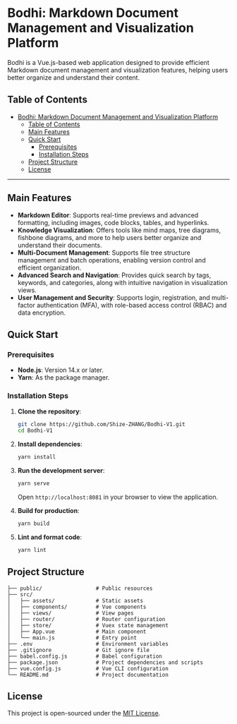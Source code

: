 # Bodhi: Markdown Document Management and Visualization Platform

Bodhi is a Vue.js-based web application designed to provide efficient Markdown document management and visualization features, helping users better organize and understand their content.

## Table of Contents

- [Bodhi: Markdown Document Management and Visualization Platform](#bodhi-markdown-document-management-and-visualization-platform)
  - [Table of Contents](#table-of-contents)
  - [Main Features](#main-features)
  - [Quick Start](#quick-start)
    - [Prerequisites](#prerequisites)
    - [Installation Steps](#installation-steps)
  - [Project Structure](#project-structure)
  - [License](#license)

---

## Main Features

- **Markdown Editor**: Supports real-time previews and advanced formatting, including images, code blocks, tables, and hyperlinks.
- **Knowledge Visualization**: Offers tools like mind maps, tree diagrams, fishbone diagrams, and more to help users better organize and understand their documents.
- **Multi-Document Management**: Supports file tree structure management and batch operations, enabling version control and efficient organization.
- **Advanced Search and Navigation**: Provides quick search by tags, keywords, and categories, along with intuitive navigation in visualization views.
- **User Management and Security**: Supports login, registration, and multi-factor authentication (MFA), with role-based access control (RBAC) and data encryption.

## Quick Start

### Prerequisites

- **Node.js**: Version 14.x or later.
- **Yarn**: As the package manager.

### Installation Steps

1. **Clone the repository**:

   ```bash
   git clone https://github.com/Shize-ZHANG/Bodhi-V1.git
   cd Bodhi-V1
   ```

2. **Install dependencies**:

   ```bash
   yarn install
   ```

3. **Run the development server**:

   ```bash
   yarn serve
   ```

   Open `http://localhost:8081` in your browser to view the application.

4. **Build for production**:

   ```bash
   yarn build
   ```

5. **Lint and format code**:

   ```bash
   yarn lint
   ```

## Project Structure

```plaintext
├── public/                 # Public resources
├── src/
│   ├── assets/             # Static assets
│   ├── components/         # Vue components
│   ├── views/              # View pages
│   ├── router/             # Router configuration
│   ├── store/              # Vuex state management
│   ├── App.vue             # Main component
│   └── main.js             # Entry point
├── .env                    # Environment variables
├── .gitignore              # Git ignore file
├── babel.config.js         # Babel configuration
├── package.json            # Project dependencies and scripts
├── vue.config.js           # Vue CLI configuration
└── README.md               # Project documentation
```

## License

This project is open-sourced under the [MIT License](./LICENSE).